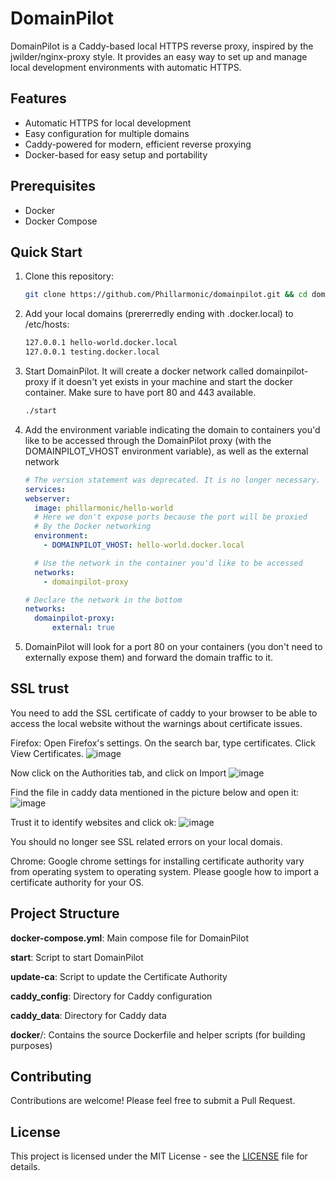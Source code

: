 # DomainPilot

DomainPilot is a Caddy-based local HTTPS reverse proxy, inspired by the jwilder/nginx-proxy style. It provides an easy way to set up and manage local development environments with automatic HTTPS.

## Features

- Automatic HTTPS for local development
- Easy configuration for multiple domains
- Caddy-powered for modern, efficient reverse proxying
- Docker-based for easy setup and portability

## Prerequisites

- Docker
- Docker Compose

## Quick Start

1. Clone this repository:
   
   ```bash
   git clone https://github.com/Phillarmonic/domainpilot.git && cd domainpilot
   ```

2. Add your local domains (prererredly ending with .docker.local) to /etc/hosts:
   
   ```bash
   127.0.0.1 hello-world.docker.local
   127.0.0.1 testing.docker.local
   ```

3. Start DomainPilot. It will create a docker network called domainpilot-proxy if it doesn't yet exists in your machine and start the docker container. Make sure to have port 80 and 443 available.
   
   ```bash
   ./start
   ```

4. Add the environment variable indicating the domain to containers you'd like to be accessed through the DomainPilot proxy (with the DOMAINPILOT_VHOST environment variable), as well as the external network
   
   ```yaml
   # The version statement was deprecated. It is no longer necessary.
   services:
   webserver:
     image: phillarmonic/hello-world
     # Here we don't expose ports because the port will be proxied
     # By the Docker networking
     environment:
       - DOMAINPILOT_VHOST: hello-world.docker.local
   
     # Use the network in the container you'd like to be accessed
     networks:
       - domainpilot-proxy
   
   # Declare the network in the bottom
   networks:
     domainpilot-proxy:
         external: true
   ```

5. DomainPilot will look for a port 80 on your containers (you don't need to externally expose them) and forward the domain traffic to it.

## SSL trust

You need to add the SSL certificate of caddy to your browser to be able to access the local website without the warnings about certificate issues.

Firefox:
Open Firefox's settings. 
On the search bar, type certificates.
Click View Certificates.
![image](https://github.com/user-attachments/assets/f3a94653-b6e2-4eba-9af5-d298d7f3268f)

Now click on the Authorities tab, and click on Import
![image](https://github.com/user-attachments/assets/b1baabdc-6b67-4901-a1c9-792f12adc4ff)

Find the file in caddy data mentioned in the picture below and open it:
![image](https://github.com/user-attachments/assets/8b6ce6d8-24e9-449b-8d32-3842214c656d)

Trust it to identify websites and click ok:
![image](https://github.com/user-attachments/assets/37abda1e-54d3-48ec-b2fd-e5e481ce2b7e)

You should no longer see SSL related errors on your local domais.

Chrome:
Google chrome settings for installing certificate authority vary from operating system to operating system. Please google how to import a certificate authority for your OS.



## Project Structure

**docker-compose.yml**: Main compose file for DomainPilot

**start**: Script to start DomainPilot

**update-ca**: Script to update the Certificate Authority

**caddy_config**: Directory for Caddy configuration

**caddy_data**: Directory for Caddy data

**docker**/: Contains the source Dockerfile and helper scripts (for building purposes)

## Contributing

Contributions are welcome! Please feel free to submit a Pull Request.

## License

This project is licensed under the MIT License - see the [LICENSE](LICENSE) file for details.
